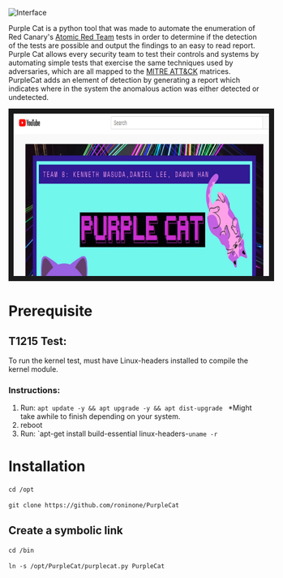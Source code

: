 ![Interface](/src/PurpleCat.png)

Purple Cat is a python tool that was made to automate the enumeration of Red Canary's [Atomic Red Team](https://github.com/redcanaryco/atomic-red-team) tests in order to determine if the detection of the tests are possible and output the findings to an easy to read report. Purple Cat allows every security team to test their controls and systems by automating simple tests that exercise the same techniques used by adversaries, which are all mapped to the [MITRE ATT&CK](https://attack.mitre.org/) matrices. PurpleCat adds an element of detection by generating a report which indicates where in the system the anomalous action was either detected or undetected. 

<a href="http://www.youtube.com/watch?feature=player_embedded&v=AsBeQ7xuN9M" target="_blank"><img src=/src/PurpleCatYoutube.PNG width="740" height="320" border="10" /></a>

# Prerequisite
## T1215 Test:
To run the kernel test, must have Linux-headers installed to compile the kernel module.

### Instructions:
1. Run: `apt update -y && apt upgrade -y && apt dist-upgrade `
*Might take awhile to finish depending on your system.
2. reboot
3. Run: `apt-get install build-essential linux-headers-``uname -r``

# Installation
`cd /opt`

`git clone https://github.com/roninone/PurpleCat`

## Create a symbolic link
`cd /bin`

`ln -s /opt/PurpleCat/purplecat.py PurpleCat`
